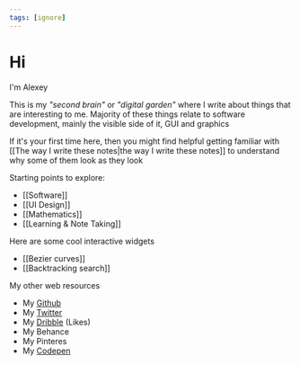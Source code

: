 ```yaml
---
tags: [ignore]
---
```


# Hi

I'm Alexey

This is my _"second brain"_ or _"digital garden"_ where I write about things that are interesting to me. Majority of these things relate to software development, mainly the visible side of it, GUI and graphics

If it's your first time here, then you might find helpful getting familiar
with [[The way I write these notes|the way I write these notes]] to understand why some of them look as
they look

Starting points to explore:

- [[Software]]
- [[UI Design]]
- [[Mathematics]]
- [[Learning & Note Taking]]

Here are some cool interactive widgets

- [[Bezier curves]]
- [[Backtracking search]]

My other web resources

- My [Github](https://github.com/artialex)
- My [Twitter](https://twitter.com/alextheartisan)
- My [Dribble](https://dribbble.com/alextheartisan/likes) (Likes)
- My Behance
- My Pinteres
- My [Codepen](https://codepen.io/your-work?item_type=pen&grid_type=grid)

<!-- Here are some of my projects -->
